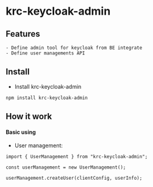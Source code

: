 # krc-keycloak-admin

## Features

```
- Define admin tool for keycloak from BE integrate
- Define user managements API
```

## Install

- Install krc-keycloak-admin

```
npm install krc-keycloak-admin
```

## How it work

#### Basic using

- User management:

```
import { UserManagement } from "krc-keycloak-admin";

const userManagement = new UserManagement();

userManagement.createUser(clientConfig, userInfo);

```
